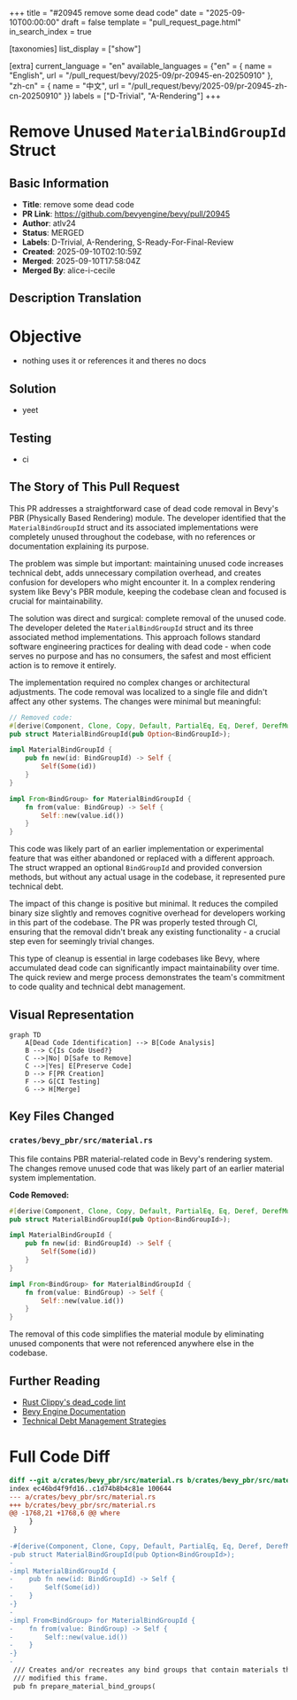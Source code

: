 +++
title = "#20945 remove some dead code"
date = "2025-09-10T00:00:00"
draft = false
template = "pull_request_page.html"
in_search_index = true

[taxonomies]
list_display = ["show"]

[extra]
current_language = "en"
available_languages = {"en" = { name = "English", url = "/pull_request/bevy/2025-09/pr-20945-en-20250910" }, "zh-cn" = { name = "中文", url = "/pull_request/bevy/2025-09/pr-20945-zh-cn-20250910" }}
labels = ["D-Trivial", "A-Rendering"]
+++

# Remove Unused `MaterialBindGroupId` Struct

## Basic Information
- **Title**: remove some dead code
- **PR Link**: https://github.com/bevyengine/bevy/pull/20945
- **Author**: atlv24
- **Status**: MERGED
- **Labels**: D-Trivial, A-Rendering, S-Ready-For-Final-Review
- **Created**: 2025-09-10T02:10:59Z
- **Merged**: 2025-09-10T17:58:04Z
- **Merged By**: alice-i-cecile

## Description Translation
# Objective

- nothing uses it or references it and theres no docs

## Solution

- yeet

## Testing

- ci

## The Story of This Pull Request

This PR addresses a straightforward case of dead code removal in Bevy's PBR (Physically Based Rendering) module. The developer identified that the `MaterialBindGroupId` struct and its associated implementations were completely unused throughout the codebase, with no references or documentation explaining its purpose.

The problem was simple but important: maintaining unused code increases technical debt, adds unnecessary compilation overhead, and creates confusion for developers who might encounter it. In a complex rendering system like Bevy's PBR module, keeping the codebase clean and focused is crucial for maintainability.

The solution was direct and surgical: complete removal of the unused code. The developer deleted the `MaterialBindGroupId` struct and its three associated method implementations. This approach follows standard software engineering practices for dealing with dead code - when code serves no purpose and has no consumers, the safest and most efficient action is to remove it entirely.

The implementation required no complex changes or architectural adjustments. The code removal was localized to a single file and didn't affect any other systems. The changes were minimal but meaningful:

```rust
// Removed code:
#[derive(Component, Clone, Copy, Default, PartialEq, Eq, Deref, DerefMut)]
pub struct MaterialBindGroupId(pub Option<BindGroupId>);

impl MaterialBindGroupId {
    pub fn new(id: BindGroupId) -> Self {
        Self(Some(id))
    }
}

impl From<BindGroup> for MaterialBindGroupId {
    fn from(value: BindGroup) -> Self {
        Self::new(value.id())
    }
}
```

This code was likely part of an earlier implementation or experimental feature that was either abandoned or replaced with a different approach. The struct wrapped an optional `BindGroupId` and provided conversion methods, but without any actual usage in the codebase, it represented pure technical debt.

The impact of this change is positive but minimal. It reduces the compiled binary size slightly and removes cognitive overhead for developers working in this part of the codebase. The PR was properly tested through CI, ensuring that the removal didn't break any existing functionality - a crucial step even for seemingly trivial changes.

This type of cleanup is essential in large codebases like Bevy, where accumulated dead code can significantly impact maintainability over time. The quick review and merge process demonstrates the team's commitment to code quality and technical debt management.

## Visual Representation

```mermaid
graph TD
    A[Dead Code Identification] --> B[Code Analysis]
    B --> C{Is Code Used?}
    C -->|No| D[Safe to Remove]
    C -->|Yes| E[Preserve Code]
    D --> F[PR Creation]
    F --> G[CI Testing]
    G --> H[Merge]
```

## Key Files Changed

### `crates/bevy_pbr/src/material.rs`
This file contains PBR material-related code in Bevy's rendering system. The changes remove unused code that was likely part of an earlier material system implementation.

**Code Removed:**
```rust
#[derive(Component, Clone, Copy, Default, PartialEq, Eq, Deref, DerefMut)]
pub struct MaterialBindGroupId(pub Option<BindGroupId>);

impl MaterialBindGroupId {
    pub fn new(id: BindGroupId) -> Self {
        Self(Some(id))
    }
}

impl From<BindGroup> for MaterialBindGroupId {
    fn from(value: BindGroup) -> Self {
        Self::new(value.id())
    }
}
```

The removal of this code simplifies the material module by eliminating unused components that were not referenced anywhere else in the codebase.

## Further Reading

- [Rust Clippy's dead_code lint](https://rust-lang.github.io/rust-clippy/master/index.html#dead_code)
- [Bevy Engine Documentation](https://bevyengine.org/learn/)
- [Technical Debt Management Strategies](https://martinfowler.com/bliki/TechnicalDebt.html)

# Full Code Diff
```diff
diff --git a/crates/bevy_pbr/src/material.rs b/crates/bevy_pbr/src/material.rs
index ec46bd4f9fd16..c1d74b8b4c81e 100644
--- a/crates/bevy_pbr/src/material.rs
+++ b/crates/bevy_pbr/src/material.rs
@@ -1768,21 +1768,6 @@ where
     }
 }
 
-#[derive(Component, Clone, Copy, Default, PartialEq, Eq, Deref, DerefMut)]
-pub struct MaterialBindGroupId(pub Option<BindGroupId>);
-
-impl MaterialBindGroupId {
-    pub fn new(id: BindGroupId) -> Self {
-        Self(Some(id))
-    }
-}
-
-impl From<BindGroup> for MaterialBindGroupId {
-    fn from(value: BindGroup) -> Self {
-        Self::new(value.id())
-    }
-}
-
 /// Creates and/or recreates any bind groups that contain materials that were
 /// modified this frame.
 pub fn prepare_material_bind_groups(
```